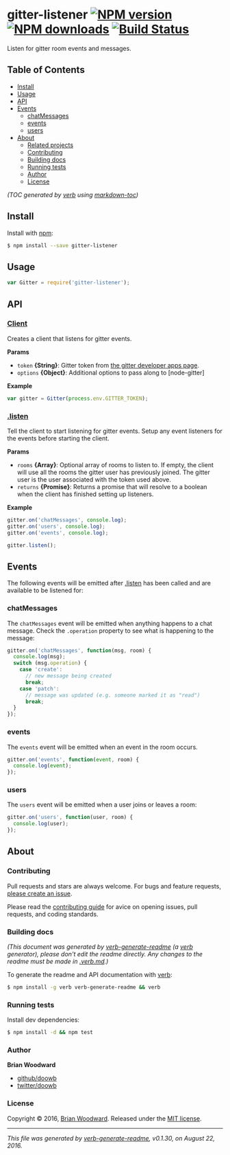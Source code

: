 # gitter-listener [![NPM version](https://img.shields.io/npm/v/gitter-listener.svg?style=flat)](https://www.npmjs.com/package/gitter-listener) [![NPM downloads](https://img.shields.io/npm/dm/gitter-listener.svg?style=flat)](https://npmjs.org/package/gitter-listener) [![Build Status](https://img.shields.io/travis/sellside/gitter-listener.svg?style=flat)](https://travis-ci.org/sellside/gitter-listener)

Listen for gitter room events and messages.

## Table of Contents

- [Install](#install)
- [Usage](#usage)
- [API](#api)
- [Events](#events)
  * [chatMessages](#chatmessages)
  * [events](#events)
  * [users](#users)
- [About](#about)
  * [Related projects](#related-projects)
  * [Contributing](#contributing)
  * [Building docs](#building-docs)
  * [Running tests](#running-tests)
  * [Author](#author)
  * [License](#license)

_(TOC generated by [verb](https://github.com/verbose/verb) using [markdown-toc](https://github.com/jonschlinkert/markdown-toc))_

## Install

Install with [npm](https://www.npmjs.com/):

```sh
$ npm install --save gitter-listener
```

## Usage

```js
var Gitter = require('gitter-listener');
```

## API

### [Client](index.js#L23)

Creates a client that listens for gitter events.

**Params**

* `token` **{String}**: Gitter token from [the gitter developer apps page](https://developer.gitter.im/apps).
* `options` **{Object}**: Additional options to pass along to [node-gitter]

**Example**

```js
var gitter = Gitter(process.env.GITTER_TOKEN);
```

### [.listen](index.js#L49)

Tell the client to start listening for gitter events. Setup any event listeners for the events before starting the client.

**Params**

* `rooms` **{Array}**: Optional array of rooms to listen to. If empty, the client will use all the rooms the gitter user has previously joined. The gitter user is the user associated with the token used above.
* `returns` **{Promise}**: Returns a promise that will resolve to a boolean when the client has finished setting up listeners.

**Example**

```js
gitter.on('chatMessages', console.log);
gitter.on('users', console.log);
gitter.on('events', console.log);

gitter.listen();
```

## Events

The following events will be emitted after [.listen](#listen) has been called and are available to be listened for:

### chatMessages

The `chatMessages` event will be emitted when anything happens to a chat message.
Check the `.operation` property to see what is happening to the message:

```js
gitter.on('chatMessages', function(msg, room) {
  console.log(msg);
  switch (msg.operation) {
    case 'create':
      // new message being created
      break;
    case 'patch':
      // message was updated (e.g. someone marked it as "read")
      break;
  }
});
```

### events

The `events` event will be emitted when an event in the room occurs.

```js
gitter.on('events', function(event, room) {
  console.log(event);
});
```

### users

The `users` event will be emitted when a user joins or leaves a room:

```js
gitter.on('users', function(user, room) {
  console.log(user);
});
```

## About

### Contributing

Pull requests and stars are always welcome. For bugs and feature requests, [please create an issue](../../issues/new).

Please read the [contributing guide](contributing.md) for avice on opening issues, pull requests, and coding standards.

### Building docs

_(This document was generated by [verb-generate-readme](https://github.com/verbose/verb-generate-readme) (a [verb](https://github.com/verbose/verb) generator), please don't edit the readme directly. Any changes to the readme must be made in [.verb.md](.verb.md).)_

To generate the readme and API documentation with [verb](https://github.com/verbose/verb):

```sh
$ npm install -g verb verb-generate-readme && verb
```

### Running tests

Install dev dependencies:

```sh
$ npm install -d && npm test
```

### Author

**Brian Woodward**

* [github/doowb](https://github.com/doowb)
* [twitter/doowb](http://twitter.com/doowb)

### License

Copyright © 2016, [Brian Woodward](https://github.com/doowb).
Released under the [MIT license](https://github.com/sellside/gitter-listener/blob/master/LICENSE).

***

_This file was generated by [verb-generate-readme](https://github.com/verbose/verb-generate-readme), v0.1.30, on August 22, 2016._